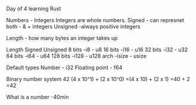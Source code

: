 Day of 4 learning Rust

Numbers - Integers
Integers are whole numbers.
Signed - can represnet both - & + integers
Unsigned -always positive integers

Length  - how many bytes an integer takes up

Length      Signed      Unsigned
8 bits       -i8      - u8
16 bits      -i16     - u16
32 bits      -i32     - u32
64 bits      -i64     - u64
128 bits     -i128    - u128
arch        -isize   - usize

Default types
Number - i32
Floating point - f64

 Binary number system
 42
 (4 x 10^1) + (2 x 10^0)
 =(4 x 10) + (2 x 1)
 =40 + 2
 =42

 What is a number -40min